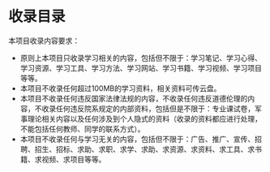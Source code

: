 # 收录目录
本项目收录内容要求：
   - 原则上本项目只收录学习相关的内容，包括但不限于：学习笔记、学习心得、学习资源、学习工具、学习方法、学习网站、学习书籍、学习视频、学习项目等等。
   - 本项目不收录任何超过100MB的学习资料，相关资料可传云盘。
   - 本项目不收录任何违反国家法律法规的内容，不收录任何违反道德伦理的内容，不收录任何违反院系规定的内部资料，包括但是不限于：专业课试卷，军事理论相关内容以及任何涉及到个人隐式的资料（收录的资料都应进行处理，不能包括任何教师、同学的联系方式）。
   - 本项目不收录任何与学习无关的内容，包括但不限于：广告、推广、宣传、招聘、招生、招标、求助、求职、求学、求助、求资源、求资料、求工具、求书籍、求视频、求项目等等。